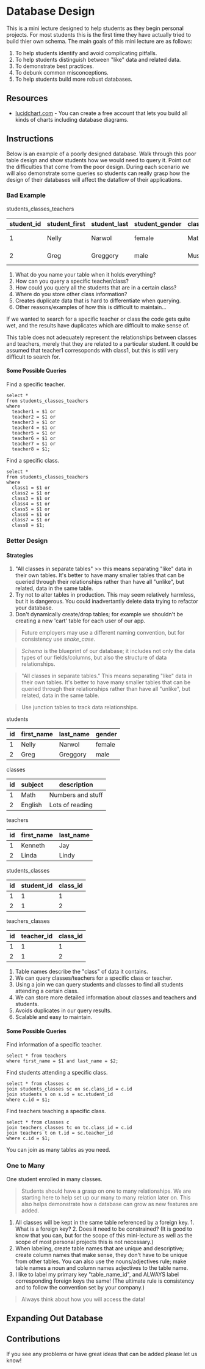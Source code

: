 # Database Design
This is a mini lecture designed to help students as they begin personal projects. For most students this is the first time they have actually tried to build thier own schema. The main goals of this mini lecture are as follows:

1. To help students identify and avoid complicating pitfalls. 
2. To help students distinguish between "like" data and related data.
3. To demonstrate best practices.
4. To debunk common misconceptions.
5. To help students build more robust databases.

## Resources
* [lucidchart.com](https://lucidchart.com/) - You can create a free account that lets you build all kinds of charts including database diagrams.

## Instructions
Below is an example of a poorly designed database. Walk through this poor table design and show students how we would need to query it. Point out the difficulties that come from the poor design.  During each scenario we will also demonstrate some queries so students can really grasp how the design of their databases will affect the dataflow of their applications.

### Bad Example 
  students_classes_teachers

| student_id | student_first | student_last | student_gender | class1 | class2  | class3  | teacher1 | teacher2   | teacher3... |
| ---------- | ------------- | ------------ | -------------- | ------ | ------- | ------- | -------- | ---------- | ----------- |
| 1          | Nelly         | Narwol       | female         | Math   | English | Science | Mr. Jay  | Mrs. Thomp | Miss Lindy  |
| 2          | Greg          | Greggory     | male           | Music  | Math    | Science | Mrs. Net | Mr. Krimly | Miss Lindy  |

  1. What do you name your table when it holds everything?
  2. How can you query a specific teacher/class?
  3. How could you query all the students that are in a certain class?
  4. Where do you store other class information?
  5. Creates duplicate data that is hard to differentiate when querying.
  6. Other reasons/examples of how this is difficult to maintain...

  If we wanted to search for a specific teacher or class the code gets quite wet, and the results have duplicates which are difficult to make sense of. 
  
  This table does not adequately represent the relationships between classes and teachers, merely that they are related to a particular student. It could be assumed that teacher1 corresoponds with class1, but this is still very difficult to search for.

  #### Some Possible Queries

  Find a specific teacher.
  ```
  select * 
  from students_classes_teachers
  where 
    teacher1 = $1 or 
    teacher2 = $1 or
    teacher3 = $1 or
    teacher4 = $1 or
    teacher5 = $1 or
    teacher6 = $1 or
    teacher7 = $1 or
    teacher8 = $1;
  ```
  Find a specific class.
  ```
  select * 
  from students_classes_teachers
  where 
    class1 = $1 or
    class2 = $1 or
    class3 = $1 or
    class4 = $1 or
    class5 = $1 or
    class6 = $1 or
    class7 = $1 or
    class8 = $1;
  ```
### Better Design

#### Strategies
1. "All classes in separate tables" >> this means separating "like" data in their own tables. It's better to have many smaller tables that can be queried through their relationships rather than have all "unlike", but related, data in the same table.
2. Try not to alter tables in production. This may seem relatively harmless, but it is dangerous. You could inadvertantly delete data trying to refactor your database.
3. Don't dynamically create/drop tables; for example we shouldn't be creating a new 'cart' table for each user of our app.

> Future employers may use a different naming convention, but for consistency use _snake\_case_.

> *Schema* is the blueprint of our database; it includes not only the data types of our fields/columns, but also the structure of data relationships.

> "All classes in separate tables." This means separating "like" data in their own tables. It's better to have many smaller tables that can be queried through their relationships rather than have all "unlike", but related, data in the same table.

> Use junction tables to track data relationships.

  students

  | id  | first_name | last_name | gender |
  | --- | ---------- | --------- | ------ |
  | 1   | Nelly      | Narwol    | female |
  | 2   | Greg       | Greggory  | male   |

  classes

  | id | subject | description       | 
  | -- | ------- | ----------------- |
  | 1  | Math    | Numbers and stuff |
  | 2  | English | Lots of reading   |

  teachers

  | id | first_name | last_name |
  | -- | ---------- | --------- |
  | 1  | Kenneth    | Jay       |
  | 2  | Linda      | Lindy     |

  students_classes

  | id | student_id | class_id |
  | -- | ---------- | -------- |
  | 1  | 1          | 1        |
  | 2  | 1          | 2        |

  teachers_classes

  | id | teacher_id | class_id |
  | -- | ---------- | -------- |
  | 1  | 1          | 1        |
  | 2  | 1          | 2        |

  1. Table names describe the "class" of data it contains.
  2. We can query classes/teachers for a specific class or teacher.
  3. Using a join we can query students and classes to find all students attending a certain class.
  4. We can store more detailed information about classes and teachers and students.
  5. Avoids duplicates in our query results.
  6. Scalable and easy to maintain.

#### Some Possible Queries

Find information of a specific teacher.
```
select * from teachers
where first_name = $1 and last_name = $2;
```
Find students attending a specific class.
```
select * from classes c
join students_classes sc on sc.class_id = c.id
join students s on s.id = sc.student_id
where c.id = $1;
```
Find teachers teaching a specific class.
```
select * from classes c
join teachers_classes tc on tc.class_id = c.id
join teachers t on t.id = sc.teacher_id
where c.id = $1;
``` 
You can join as many tables as you need.

### One to Many
  One student enrolled in many classes.
  > Students should have a grasp on one to many relationships. We are starting here to help set up our many to many relation later on. This also helps demonstrate how a database can grow as new features are added.

  1. All classes will be kept in the same table referenced by a foreign key.
    1. What is a foreign key?
    2. Does it need to be constrained? (It is good to know that you can, but for the scope of this mini-lecture as well as the scope of most personal projects this is not necessary.)
  2. When labeling, create table names that are unique and descriptive; create column names that make sense, they don't have to be unique from other tables. You can also use the nouns/adjectives rule; make table names a noun and column names adjectives to the table name.   
  3. I like to label my primary key "table_name_id", and ALWAYS label corresponding foreign keys the same! (The ultimate rule is consistency and to follow the convention set by your company.)
> Always think about how you will access the data!


## Expanding Out Database

## Contributions
  If you see any problems or have great ideas that can be added please let us know!